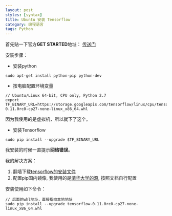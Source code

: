 ```yaml
---
layout: post
styles: [syntax]
title: Ubuntu 安装 Tensorflow
category: 编程语言
tags: Python
---
```


首先贴一下官方**GET STARTED**地址： [传送门](https://www.tensorflow.org/versions/r0.11/get_started/os_setup.html#pip-installation)

安装步骤：

+ 安装python

```shell
sudo apt-get install python-pip python-dev
```

+ 按电脑配置环境变量

```shell
// Ubuntu/Linux 64-bit, CPU only, Python 2.7
export TF_BINARY_URL=https://storage.googleapis.com/tensorflow/linux/cpu/tensorflow-0.11.0rc0-cp27-none-linux_x86_64.whl
```
因为我使用的是虚拟机，所以就下了这个。

+ 安装Tensorflow

```shell
sudo pip install --upgrade $TF_BINARY_URL
```

我安装的时候一直提示**网络错误**。

我的解决方案：

1. 翻墙下载[tensorflow的安装文件](https://storage.googleapis.com/tensorflow/linux/cpu/tensorflow-0.11.0rc0-cp27-none-linux_x86_64.whl)
2. 配置pip国内镜像, 我使用的是[清华大学的源](https://mirrors.tuna.tsinghua.edu.cn/help/pypi/), 按照文档自行配置

安装使用如下命令：

```shell
// 后面的whl地址，直接指向本地地址
sudo pip install --upgrade tensorflow-0.11.0rc0-cp27-none-linux_x86_64.whl
```

